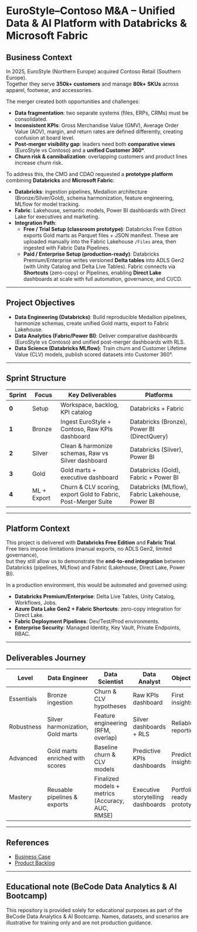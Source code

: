 # EuroStyle–Contoso M&A – Unified Data & AI Platform with Databricks & Microsoft Fabric

## Business Context

In 2025, EuroStyle (Northern Europe) acquired Contoso Retail (Southern Europe).  
Together they serve **350k+ customers** and manage **80k+ SKUs** across apparel, footwear, and accessories.  

The merger created both opportunities and challenges:  
- **Data fragmentation**: two separate systems (files, ERPs, CRMs) must be consolidated.  
- **Inconsistent KPIs**: Gross Merchandise Value (GMV), Average Order Value (AOV), margin, and return rates are defined differently, creating confusion at board level.  
- **Post-merger visibility gap**: leaders need both **comparative views** (EuroStyle vs Contoso) and a **unified Customer 360°**.  
- **Churn risk & cannibalization**: overlapping customers and product lines increase churn risk.  

To address this, the CMO and CDAO requested a **prototype platform** combining **Databricks** and **Microsoft Fabric**:

- **Databricks**: ingestion pipelines, Medallion architecture (Bronze/Silver/Gold), schema harmonization, feature engineering, MLflow for model tracking.  
- **Fabric**: Lakehouse, semantic models, Power BI dashboards with Direct Lake for executives and marketing.  
- **Integration Path**:  
  - **Free / Trial Setup (classroom prototype)**: Databricks Free Edition exports Gold marts as Parquet files + JSON manifest. These are uploaded manually into the Fabric Lakehouse `/Files` area, then ingested with Fabric Data Pipelines.  
  - **Paid / Enterprise Setup (production-ready)**: Databricks Premium/Enterprise writes versioned **Delta tables** into ADLS Gen2 (with Unity Catalog and Delta Live Tables). Fabric connects via **Shortcuts** (zero-copy) or Pipelines, enabling **Direct Lake** dashboards at scale with full automation, governance, and CI/CD.
 

---

## Project Objectives

- **Data Engineering (Databricks)**: Build reproducible Medallion pipelines, harmonize schemas, create unified Gold marts, export to Fabric Lakehouse.  
- **Data Analytics (Fabric/Power BI)**: Deliver comparative dashboards (EuroStyle vs Contoso) and unified post-merger dashboards with RLS.  
- **Data Science (Databricks MLflow)**: Train churn and Customer Lifetime Value (CLV) models, publish scored datasets into Customer 360°.  


---

## Sprint Structure

| Sprint | Focus | Key Deliverables | Platforms |
|--------|-------|------------------|-----------|
| **0** | Setup | Workspace, backlog, KPI catalog | Databricks + Fabric |
| **1** | Bronze | Ingest EuroStyle + Contoso, Raw KPIs dashboard | Databricks (Bronze), Power BI (DirectQuery) |
| **2** | Silver | Clean & harmonize schemas, Raw vs Silver dashboard | Databricks (Silver), Power BI |
| **3** | Gold | Gold marts + executive dashboard | Databricks (Gold), Fabric + Power BI |
| **4** | ML + Export | Churn & CLV scoring, export Gold to Fabric, Post-Merger Suite | Databricks (MLflow), Fabric Lakehouse, Power BI |

---

## Platform Context

This project is delivered with **Databricks Free Edition** and **Fabric Trial**.  
Free tiers impose limitations (manual exports, no ADLS Gen2, limited governance),  
but they still allow us to demonstrate the **end-to-end integration** between Databricks (pipelines, MLflow) and Fabric (Lakehouse, Direct Lake, Power BI).  

In a production environment, this would be automated and governed using:  
- **Databricks Premium/Enterprise**: Delta Live Tables, Unity Catalog, Workflows, Jobs.  
- **Azure Data Lake Gen2 + Fabric Shortcuts**: zero-copy integration for Direct Lake.  
- **Fabric Deployment Pipelines**: Dev/Test/Prod environments.  
- **Enterprise Security**: Managed Identity, Key Vault, Private Endpoints, RBAC.  

---

## Deliverables Journey

| Level | Data Engineer | Data Scientist | Data Analyst | Objective |
|-------|---------------|----------------|--------------|-----------|
| Essentials | Bronze ingestion | Churn & CLV hypotheses | Raw KPIs dashboard | First insights |
| Robustness | Silver harmonization, Gold marts | Feature engineering (RFM, overlap) | Silver dashboards + RLS | Reliable reporting |
| Advanced | Gold marts enriched with scores | Baseline churn & CLV models | Predictive KPIs dashboards | Predictive insights |
| Mastery | Reusable pipelines & exports | Finalized models + metrics (Accuracy, AUC, RMSE) | Executive storytelling dashboards | Portfolio-ready prototype |


---


## References

- [Business Case](https://github.com/subllings/eurostyle-contonso-ma-unified-data-ai-databricks-fabric/blob/main/statement/1-eurostyle-contonso-ma-business-case.md)  
- [Product Backlog](https://github.com/subllings/eurostyle-contonso-ma-unified-data-ai-databricks-fabric/blob/main/statement/2-eurostyle-contonso-ma-project-backlog.md)  

---

## Educational note (BeCode Data Analytics & AI Bootcamp)

This repository is provided solely for educational purposes as part of the BeCode Data Analytics & AI Bootcamp. Names, datasets, and scenarios are illustrative for training only and are not production guidance.

